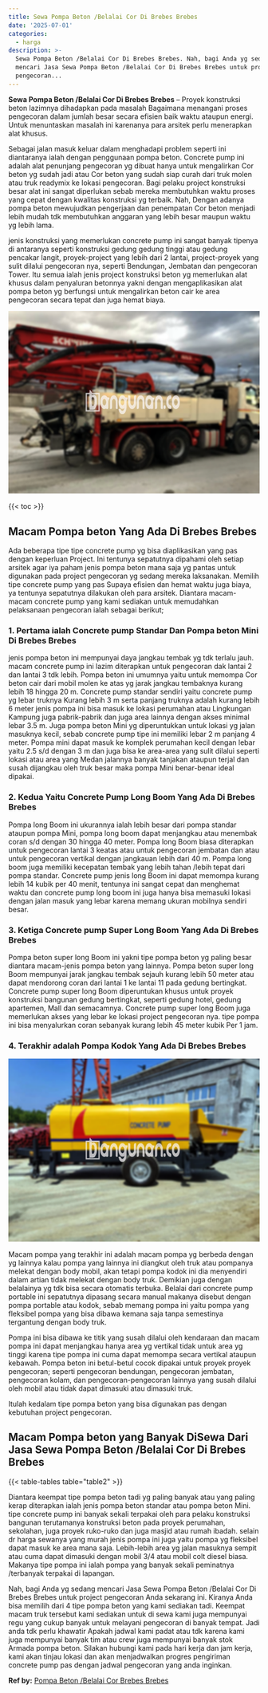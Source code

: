 ```yaml
---
title: Sewa Pompa Beton /Belalai Cor Di Brebes Brebes
date: '2025-07-01'
categories:
  - harga
description: >-
  Sewa Pompa Beton /Belalai Cor Di Brebes Brebes. Nah, bagi Anda yg sedang
  mencari Jasa Sewa Pompa Beton /Belalai Cor Di Brebes Brebes untuk project
  pengecoran...
---
```


**Sewa Pompa Beton /Belalai Cor Di Brebes Brebes** – Proyek konstruksi beton lazimnya dihadapkan pada masalah Bagaimana menangani proses pengecoran dalam jumlah besar secara efisien baik waktu ataupun energi. Untuk menuntaskan masalah ini karenanya para arsitek perlu menerapkan alat khusus.

Sebagai jalan masuk keluar dalam menghadapi problem seperti ini diantaranya ialah dengan penggunaan pompa beton. Concrete pump ini adalah alat penunjang pengecoran yg dibuat hanya untuk mengalirkan Cor beton yg sudah jadi atau Cor beton yang sudah siap curah dari truk molen atau truk readymix ke lokasi pengecoran. Bagi pelaku project konstruksi besar alat ini sangat diperlukan sebab mereka membutuhkan waktu proses yang cepat dengan kwalitas konstruksi yg terbaik. Nah, Dengan adanya pompa beton mewujudkan pengerjaan dan penempatan Cor beton menjadi lebih mudah tdk membutuhkan anggaran yang lebih besar maupun waktu yg lebih lama.

jenis konstruksi yang memerlukan concrete pump ini sangat banyak tipenya di antaranya seperti konstruksi gedung gedung tinggi atau gedung pencakar langit, proyek-project yang lebih dari 2 lantai, project-proyek yang sulit dilalui pengecoran nya, seperti Bendungan, Jembatan dan pengecoran Tower. Itu semua ialah jenis project konstruksi beton yg memerlukan alat khusus dalam penyaluran betonnya yakni dengan mengaplikasikan alat pompa beton yg berfungsi untuk mengalirkan beton cair ke area pengecoran secara tepat dan juga hemat biaya.

![Sewa Pompa Beton /Belalai Cor Di Brebes Brebes](/images/sewa-concrete-pump-39.png)

{{< toc >}}

## Macam Pompa beton Yang Ada Di Brebes Brebes

Ada beberapa tipe tipe concrete pump yg bisa diaplikasikan yang pas dengan keperluan Project. Ini tentunya sepatutnya dipahami oleh setiap arsitek agar iya paham jenis pompa beton mana saja yg pantas untuk digunakan pada project pengecoran yg sedang mereka laksanakan. Memilih tipe concrete pump yang pas Supaya efisien dan hemat waktu juga biaya, ya tentunya sepatutnya dilakukan oleh para arsitek. Diantara macam-macam concrete pump yang kami sediakan untuk memudahkan pelaksanaan pengecoran ialah sebagai berikut;

### 1\. Pertama ialah Concrete pump Standar Dan Pompa beton Mini Di Brebes Brebes

jenis pompa beton ini mempunyai daya jangkau tembak yg tdk terlalu jauh. macam concrete pump ini lazim diterapkan untuk pengecoran dak lantai 2 dan lantai 3 tdk lebih. Pompa beton ini umumnya yaitu untuk memompa Cor beton cair dari mobil molen ke atas yg jarak jangkau tembaknya kurang lebih 18 hingga 20 m. Concrete pump standar sendiri yaitu concrete pump yg lebar truknya Kurang lebih 3 m serta panjang truknya adalah kurang lebih 6 meter jenis pompa ini bisa masuk ke lokasi perumahan atau Lingkungan Kampung juga pabrik-pabrik dan juga area lainnya dengan akses minimal lebar 3.5 m. Juga pompa beton Mini yg diperuntukkan untuk lokasi yg jalan masuknya kecil, sebab concrete pump tipe ini memiliki lebar 2 m panjang 4 meter. Pompa mini dapat masuk ke komplek perumahan kecil dengan lebar yaitu 2.5 s/d dengan 3 m dan juga bisa ke area-area yang sulit dilalui seperti lokasi atau area yang Medan jalannya banyak tanjakan ataupun terjal dan susah dijangkau oleh truk besar maka pompa Mini benar-benar ideal dipakai.

### 2\. Kedua Yaitu Concrete Pump Long Boom Yang Ada Di Brebes Brebes

Pompa long Boom ini ukurannya ialah lebih besar dari pompa standar ataupun pompa Mini, pompa long boom dapat menjangkau atau menembak coran s/d dengan 30 hingga 40 meter. Pompa long Boom biasa diterapkan untuk pengecoran lantai 3 keatas atau untuk pengecoran jembatan dan atau untuk pengecoran vertikal dengan jangkauan lebih dari 40 m. Pompa long boom juga memiliki kecepatan tembak yang lebih tahan /lebih tepat dari pompa standar. Concrete pump jenis long Boom ini dapat memompa kurang lebih 14 kubik per 40 menit, tentunya ini sangat cepat dan menghemat waktu dan concrete pump long boom ini juga hanya bisa memasuki lokasi dengan jalan masuk yang lebar karena memang ukuran mobilnya sendiri besar.

### 3\. Ketiga Concrete pump Super Long Boom Yang Ada Di Brebes Brebes

Pompa beton super long Boom ini yakni tipe pompa beton yg paling besar diantara macam-jenis pompa beton yang lainnya. Pompa beton super long Boom mempunyai jarak jangkau tembak sejauh kurang lebih 50 meter atau dapat mendorong coran dari lantai 1 ke lantai 11 pada gedung bertingkat. Concrete pump super long Boom diperuntukan khusus untuk proyek konstruksi bangunan gedung bertingkat, seperti gedung hotel, gedung apartemen, Mall dan semacamnya. Concrete pump super long Boom juga memerlukan akses yang lebar ke lokasi project pengecoran nya. tipe pompa ini bisa menyalurkan coran sebanyak kurang lebih 45 meter kubik Per 1 jam.

### 4\. Terakhir adalah Pompa Kodok Yang Ada Di Brebes Brebes

![Sewa Pompa Beton /Belalai Cor Di Brebes Brebes](/images/sewa-concrete-pump-09.png)

Macam pompa yang terakhir ini adalah macam pompa yg berbeda dengan yg lainnya kalau pompa yang lainnya ini diangkut oleh truk atau pompanya melekat dengan body mobil, akan tetapi pompa kodok ini dia menyendiri dalam artian tidak melekat dengan body truk. Demikian juga dengan belalainya yg tdk bisa secara otomatis terbuka. Belalai dari concrete pump portable ini sepatutnya dipasang secara manual makanya disebut dengan pompa portable atau kodok, sebab memang pompa ini yaitu pompa yang fleksibel pompa yang bisa dibawa kemana saja tanpa semestinya tergantung dengan body truk.

Pompa ini bisa dibawa ke titik yang susah dilalui oleh kendaraan dan macam pompa ini dapat menjangkau hanya area yg vertikal tidak untuk area yg tinggi karena tipe pompa ini cuma dapat memompa secara vertikal ataupun kebawah. Pompa beton ini betul-betul cocok dipakai untuk proyek proyek pengecoran; seperti pengecoran bendungan, pengecoran jembatan, pengecoran kolam, dan pengecoran-pengecoran lainnya yang susah dilalui oleh mobil atau tidak dapat dimasuki atau dimasuki truk.

Itulah kedalam tipe pompa beton yang bisa digunakan pas dengan kebutuhan project pengecoran.

## Macam Pompa beton yang Banyak DiSewa Dari Jasa Sewa Pompa Beton /Belalai Cor Di Brebes Brebes

{{< table-tables table="table2" >}}

Diantara keempat tipe pompa beton tadi yg paling banyak atau yang paling kerap diterapkan ialah jenis pompa beton standar atau pompa beton Mini. tipe concrete pump ini banyak sekali terpakai oleh para pelaku konstruksi bangunan terutamanya konstruksi beton pada proyek perumahan, sekolahan, juga proyek ruko-ruko dan juga masjid atau rumah ibadah. selain dr harga sewanya yang murah jenis pompa ini juga yaitu pompa yg fleksibel dapat masuk ke area mana saja. Lebih-lebih area yg jalan masuknya sempit atau cuma dapat dimasuki dengan mobil 3/4 atau mobil colt diesel biasa. Makanya tipe pompa ini ialah pompa yang banyak sekali peminatnya /terbanyak terpakai di lapangan.

Nah, bagi Anda yg sedang mencari Jasa Sewa Pompa Beton /Belalai Cor Di Brebes Brebes untuk project pengecoran Anda sekarang ini. Kiranya Anda bisa memilih dari 4 tipe pompa beton yang kami sediakan tadi. Keempat macam truk tersebut kami sediakan untuk di sewa kami juga mempunyai regu yang cukup banyak untuk melayani pengecoran di banyak tempat. Jadi anda tdk perlu khawatir Apakah jadwal kami padat atau tdk karena kami juga mempunyai banyak tim atau crew juga mempunyai banyak stok Armada pompa beton. Silakan hubungi kami pada hari kerja dan jam kerja, kami akan tinjau lokasi dan akan menjadwalkan progres pengiriman concrete pump pas dengan jadwal pengecoran yang anda inginkan.

**Ref by:** [Pompa Beton /Belalai Cor Brebes Brebes](https://id.wikipedia.org/wiki/Pompa)
